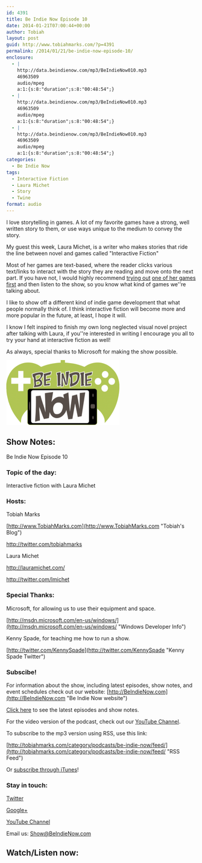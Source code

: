 ```yaml
---
id: 4391
title: Be Indie Now Episode 10
date: 2014-01-21T07:00:44+00:00
author: Tobiah
layout: post
guid: http://www.tobiahmarks.com/?p=4391
permalink: /2014/01/21/be-indie-now-episode-10/
enclosure:
  - |
    http://data.beindienow.com/mp3/BeIndieNow010.mp3
    46963509
    audio/mpeg
    a:1:{s:8:"duration";s:8:"00:48:54";}
  - |
    http://data.beindienow.com/mp3/BeIndieNow010.mp3
    46963509
    audio/mpeg
    a:1:{s:8:"duration";s:8:"00:48:54";}
  - |
    http://data.beindienow.com/mp3/BeIndieNow010.mp3
    46963509
    audio/mpeg
    a:1:{s:8:"duration";s:8:"00:48:54";}
categories:
  - Be Indie Now
tags:
  - Interactive Fiction
  - Laura Michet
  - Story
  - Twine
format: audio
---
```

I love storytelling in games. A lot of my favorite games have a strong, well written story to them, or use ways unique to the medium to convey the story.

My guest this week, Laura Michet, is a writer who makes stories that ride the line between novel and games called "Interactive Fiction"

Most of her games are text-based, where the reader clicks various text/links to interact with the story they are reading and move onto the next part. If you have not, I would highly recommend <a title="Laura's Projects" href="http://blog.lauramichet.com/projects/" target="_blank">trying out</a> <a title="Swan Hill" href="http://lauramichet.com/swanhill.html" target="_blank">one of her games first</a> and then listen to the show, so you know what kind of games we''re talking about.

I like to show off a different kind of indie game development that what people normally think of. I think interactive fiction will become more and more popular in the future, at least, I hope it will.

I know I felt inspired to finish my own long neglected visual novel project after talking with Laura, if you''re interested in writing I encourage you all to try your hand at interactive fiction as well!

As always, special thanks to Microsoft for making the show possible.

<img alt="Be Indie Now Episode 10" src="/assets/2013/10/BeIndyNowLogo-512h-300x173.png?resize=300%2C172" width="300" height="172" data-recalc-dims="1" />

## Show Notes:

Be Indie Now Episode 10

### Topic of the day:

Interactive fiction with Laura Michet

### Hosts:

Tobiah Marks
  
[http://www.TobiahMarks.com](http://www.TobiahMarks.com "Tobiah's Blog")
  
<a title="Tobiah Twitter" href="http://twitter.com/tobiahmarks" target="_blank">http://twitter.com/tobiahmarks</a>

Laura Michet
  
<a title="Laura Michet Website" href="http://lauramichet.com/" target="_blank">http://lauramichet.com/</a>
  
<a title="Laura Twitter" href="http://twitter.com/lmichet" target="_blank">http://twitter.com/lmichet</a>

### Special Thanks:

Microsoft, for allowing us to use their equipment and space.
  
[http://msdn.microsoft.com/en-us/windows/](http://msdn.microsoft.com/en-us/windows/ "Windows Developer Info")
  
Kenny Spade, for teaching me how to run a show.
  
[http://twitter.com/KennySpade](http://twitter.com/KennySpade "Kenny Spade Twitter")

### Subscibe!

For information about the show, including latest episodes, show notes, and event schedules check out our website: [http://BeIndieNow.com](http://BeIndieNow.com "Be Indie Now website")

[Click here](http://tobiahmarks.com/category/podcasts/be-indie-now/ "Be Indie Now episodes and show notes") to see the latest episodes and show notes.

For the video version of the podcast, check out our <a title="YouTube" href="http://www.youtube.com/channel/UCW6QQfnk1In7woq619zgD0g" target="_blank">YouTube Channel</a>.

To subscribe to the mp3 version using RSS, use this link:
  
[http://tobiahmarks.com/category/podcasts/be-indie-now/feed/](http://tobiahmarks.com/category/podcasts/be-indie-now/feed/ "RSS Feed")
  
Or <a title="iTunes" href="https://itunes.apple.com/us/podcast/be-indie-now/id734501818 " target="_blank">subscribe through iTunes</a>!

### Stay in touch:

<a title="Twitter" href="http://twitter.com/BeIndieNow" target="_blank">Twitter</a>
  
<a href="https://plus.google.com/105885018850238693949" target="_blank" rel="publisher">Google+</a>
  
<a title="YouTube" href="http://www.youtube.com/channel/UCW6QQfnk1In7woq619zgD0g" target="_blank">YouTube Channel</a>
  
Email us: <Show@BeIndieNow.com>

## Watch/Listen now:
